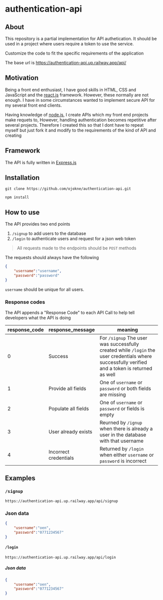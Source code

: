 # authentication-api
## About
This repository is a partial implementation for API authetication. It should be used in a project where users require a token to use the service. 

Customize the code to fit the specific requirements of the application

The base url is https://authentication-api.up.railway.app/api/

## Motivation
Being a front end enthusiast, I have good skills in HTML, CSS and JavaScript and the [react.js](https://reactjs.org/) framework.
However, these normally are not enough. I have in some circumstances wanted to implement secure API for my several front end clients.

Having knowledge of [node.js](https://nodejs.org/en/), I create APIs which my front end projects make requets to, However, handling authentication becomes repetitive after several projects. Therefore I created this so that I dont have to repeat myself but just fork it and modify to the requirements of the kind of API and creating

## Framework
The API is fully written in [Express.js](https://expressjs.com/)

## Installation
```
git clone https://github.com/ojokne/authentication-api.git
```

```
npm install
```

## How to use
The API provides two end points
1. `/signup` to add users to the database
2. `/login` to authenticate users and request for a json web token

> All requests made to the endpoints should be `POST` methods

The requests should always have the following

```json
{
    "username":"username",
    "password":"password"
}
```

`username` should be unique for all users.

### Response codes
The API appends a "Response Code" to each API Call to help tell developers what the API is doing

| response_code | response_message | meaning |
| ------------- | ---------------- | ------- |
| 0             | Success          | For `/signup` The user was successfully created  while `/login` the user credentials where successfully verified and a token is returned as well |
| 1             | Provide all fields | One of `username` or `password` or both fields are missing |
| 2             | Populate all fields | One of `username` or `password` or  fields is empty|
| 3             | User already exists | Reurned by `/ignup` when there is already a user in the database with that username |
| 4             | Incorrect credentials | Returned by `/login` when either `username` or `password` is incorrect |

## Examples
### `/signup`

```
https://authentication-api.up.railway.app/api/signup
```

### Json data
```json
{
    "username":"oen",
    "password":"0771234567"
}
```
#### `/login`
```
https://authentication-api.up.railway.app/api/login
```

##### Json data
```json
{
    "username":"oen",
    "password":"0771234567"
}
```
